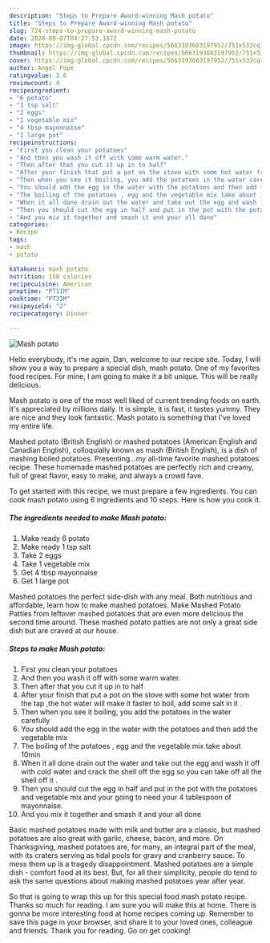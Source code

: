 ```yaml
---
description: "Steps to Prepare Award-winning Mash potato"
title: "Steps to Prepare Award-winning Mash potato"
slug: 724-steps-to-prepare-award-winning-mash-potato
date: 2020-09-07T04:27:53.167Z
image: https://img-global.cpcdn.com/recipes/5663193683197952/751x532cq70/mash-potato-recipe-main-photo.jpg
thumbnail: https://img-global.cpcdn.com/recipes/5663193683197952/751x532cq70/mash-potato-recipe-main-photo.jpg
cover: https://img-global.cpcdn.com/recipes/5663193683197952/751x532cq70/mash-potato-recipe-main-photo.jpg
author: Angel Pope
ratingvalue: 3.6
reviewcount: 4
recipeingredient:
- "6 potato"
- "1 tsp salt"
- "2 eggs"
- "1 vegetable mix"
- "4 tbsp mayonnaise"
- "1 large pot"
recipeinstructions:
- "First you clean your potatoes"
- "And then you wash it off with some warm water."
- "Then after that you cut it up in to half"
- "After your finish that put a pot on the stove with some hot water from the tap ,the hot water will make it faster to boil, add  some salt in it ."
- "Then when you see it boiling, you add the potatoes in the water carefully"
- "You should add the egg in the water with the potatoes and then add the vegetable mix"
- "The boiling of the potatoes , egg and the vegetable mix take about 10min"
- "When it all done drain out the water and take out the egg and wash it off with cold water and crack the shell off the egg so you can  take off all the shell off it ."
- "Then you should cut the egg in half and put in the pot with the potatoes and vegetable mix and your going to need your 4 tablespoon of mayonnaise."
- "And you mix it together and smash it and your all done"
categories:
- Recipe
tags:
- mash
- potato

katakunci: mash potato 
nutrition: 158 calories
recipecuisine: American
preptime: "PT11M"
cooktime: "PT33M"
recipeyield: "2"
recipecategory: Dinner

---
```



![Mash potato](https://img-global.cpcdn.com/recipes/5663193683197952/751x532cq70/mash-potato-recipe-main-photo.jpg)

Hello everybody, it's me again, Dan, welcome to our recipe site. Today, I will show you a way to prepare a special dish, mash potato. One of my favorites food recipes. For mine, I am going to make it a bit unique. This will be really delicious.

Mash potato is one of the most well liked of current trending foods on earth. It's appreciated by millions daily. It is simple, it is fast, it tastes yummy. They are nice and they look fantastic. Mash potato is something that I've loved my entire life.

Mashed potato (British English) or mashed potatoes (American English and Canadian English), colloquially known as mash (British English), is a dish of mashing boiled potatoes. Presenting…my all-time favorite mashed potatoes recipe. These homemade mashed potatoes are perfectly rich and creamy, full of great flavor, easy to make, and always a crowd fave.


To get started with this recipe, we must prepare a few ingredients. You can cook mash potato using 6 ingredients and 10 steps. Here is how you cook it.

<!--inarticleads1-->

##### The ingredients needed to make Mash potato:

1. Make ready 6 potato
1. Make ready 1 tsp salt
1. Take 2 eggs
1. Take 1 vegetable mix
1. Get 4 tbsp mayonnaise
1. Get 1 large pot


Mashed potatoes the perfect side-dish with any meal. Both nutritious and affordable, learn how to make mashed potatoes. Make Mashed Potato Patties from leftover mashed potatoes that are even more delicious the second time around. These mashed potato patties are not only a great side dish but are craved at our house. 

<!--inarticleads2-->

##### Steps to make Mash potato:

1. First you clean your potatoes
1. And then you wash it off with some warm water.
1. Then after that you cut it up in to half
1. After your finish that put a pot on the stove with some hot water from the tap ,the hot water will make it faster to boil, add  some salt in it .
1. Then when you see it boiling, you add the potatoes in the water carefully
1. You should add the egg in the water with the potatoes and then add the vegetable mix
1. The boiling of the potatoes , egg and the vegetable mix take about 10min
1. When it all done drain out the water and take out the egg and wash it off with cold water and crack the shell off the egg so you can  take off all the shell off it .
1. Then you should cut the egg in half and put in the pot with the potatoes and vegetable mix and your going to need your 4 tablespoon of mayonnaise.
1. And you mix it together and smash it and your all done


Basic mashed potatoes made with milk and butter are a classic, but mashed potatoes are also great with garlic, cheese, bacon, and more. On Thanksgiving, mashed potatoes are, for many, an integral part of the meal, with its craters serving as tidal pools for gravy and cranberry sauce. To mess them up is a tragedy disappointment. Mashed potatoes are a simple dish - comfort food at its best. But, for all their simplicity, people do tend to ask the same questions about making mashed potatoes year after year. 

So that is going to wrap this up for this special food mash potato recipe. Thanks so much for reading. I am sure you will make this at home. There is gonna be more interesting food at home recipes coming up. Remember to save this page in your browser, and share it to your loved ones, colleague and friends. Thank you for reading. Go on get cooking!
